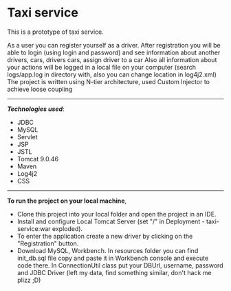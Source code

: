 # Taxi service

This is a prototype of taxi service.

As a user you can register yourself as a driver. 
After registration you will be able to login (using login and password)
and see information about another drivers, cars, drivers cars, assign driver to a car
Also all information about your actions will be logged
in a local file on your computer (search logs/app.log in directory with, also you can change location in log4j2.xml)
The project is written using N-tier architecture, used Custom Injector 
to achieve loose coupling

---------------
_**Technologies used**_:
- JDBC
- MySQL 
- Servlet
- JSP
- JSTL
- Tomcat 9.0.46
- Maven
- Log4j2
- CSS

------------------------------
**To run the project on your local machine**, 
- Clone this project into your local folder and open the project in an IDE.
- Install and configure Local Tomcat Server (set "/" in Deployment - taxi-service:war exploded).
- To enter the application create a new driver by clicking on the "Registration" button.
- Download MySQL, Workbench. In resources folder you can find init_db.sql file copy and paste it in Workbench console and execute code there. In ConnectionUtil class put your DBUrl, username, password and JDBC Driver (left my data, find something similar, don't hack me plizz ;D)

